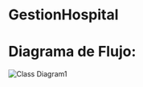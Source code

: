 # GestionHospital

# Diagrama de Flujo:
![Class Diagram1](https://github.com/Crussader04/GestionHospital/assets/166523346/7b3add08-4e28-4fcb-ab28-668f71e8c2a7)
